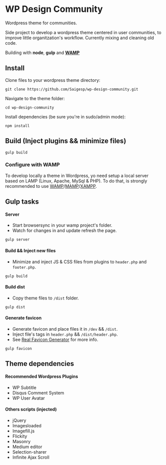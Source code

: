 # WP Design Community

Wordpress theme for communities.

Side project to develop a wordpress theme centered in user communities, to improve little organitzation's workflow. Currently mixing and cleaning old code.

Building with **node**, **gulp** and **[WAMP](#wamp_config)**

## Install
Clone files to your wordpress theme directory:
```
git clone https://github.com/Saigesp/wp-design-community.git
```
Navigate to the theme folder:
```
cd wp-design-community
```
Install dependencies (be sure you're in sudo/admin mode):
```
npm install
```
## Build (Inject plugins && minimize files)
```
gulp build
```

### <a name="wamp_config"></a>Configure with WAMP
To develop locally a theme in Wordpress, yo need setup a local server based on LAMP (Linux, Apache, MySql & PHP). To do that, is strongly recommended to use [WAMP](http://www.wampserver.com/en/)/[MAMP](https://www.mamp.info/en/)/[XAMPP](https://www.apachefriends.org/index.html). 

## Gulp tasks
#### Server
 - Start browsersync in your wamp project's folder.
 - Watch for changes in and update refresh the page.

```
gulp server
```

#### Build && Inject new files

 - Minimize and inject JS & CSS files from plugins to `header.php` and `footer.php`.

```
gulp build
```

#### Build dist

 - Copy theme files to `/dist` folder.

```
gulp dist
```

#### Generate favicon

 - Generate favicon and place files it in `/dev` && `/dist`.
 - Inject file's tags in `header.php` && `/dist/header.php`.
 - See [Real Favicon Generator](http://realfavicongenerator.net/) for more info.

```
gulp favicon
```

## Theme dependencies

#### Recommended Wordpress Plugins
 - WP Subtitle
 - Disqus Comment System
 - WP User Avatar

#### Others scripts (injected)
 - jQuery
 - Imagesloaded
 - Imagefill.js
 - Flickity
 - Masonry
 - Medium editor
 - Selection-sharer
 - Infinite Ajax Scroll
